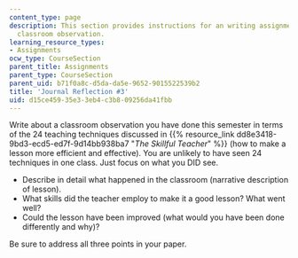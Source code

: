 ```yaml
---
content_type: page
description: This section provides instructions for an writing assignment about a
  classroom observation.
learning_resource_types:
- Assignments
ocw_type: CourseSection
parent_title: Assignments
parent_type: CourseSection
parent_uid: b71f0a8c-d5da-da5e-9652-9015522539b2
title: 'Journal Reflection #3'
uid: d15ce459-35e3-3eb4-c3b8-09256da41fbb
---
```


Write about a classroom observation you have done this semester in terms of the 24 teaching techniques discussed in {{% resource_link dd8e3418-9bd3-ecd5-ed7f-9d14bb938ba7 "_The_ _Skillful Teacher_" %}} (how to make a lesson more efficient and effective). You are unlikely to have seen 24 techniques in one class. Just focus on what you DID see.

*   Describe in detail what happened in the classroom (narrative description of lesson).
*   What skills did the teacher employ to make it a good lesson? What went well?
*   Could the lesson have been improved (what would you have been done differently and why)?

Be sure to address all three points in your paper.